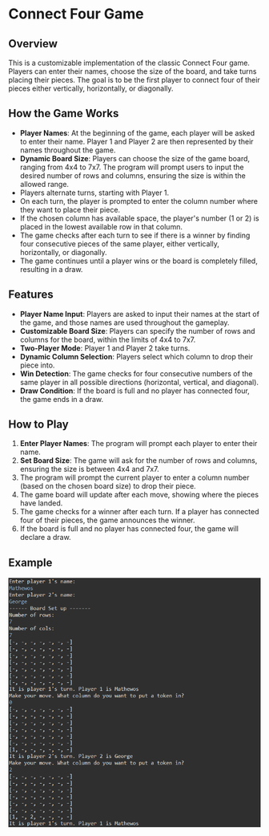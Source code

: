 # **Connect Four Game**

## **Overview**
This is a customizable implementation of the classic Connect Four game. Players can enter their names, choose the size of the board, and take turns placing their pieces. The goal is to be the first player to connect four of their pieces either vertically, horizontally, or diagonally.

## **How the Game Works**
- **Player Names**: At the beginning of the game, each player will be asked to enter their name. Player 1 and Player 2 are then represented by their names throughout the game.
- **Dynamic Board Size**: Players can choose the size of the game board, ranging from 4x4 to 7x7. The program will prompt users to input the desired number of rows and columns, ensuring the size is within the allowed range.
- Players alternate turns, starting with Player 1.
- On each turn, the player is prompted to enter the column number where they want to place their piece.
- If the chosen column has available space, the player's number (1 or 2) is placed in the lowest available row in that column.
- The game checks after each turn to see if there is a winner by finding four consecutive pieces of the same player, either vertically, horizontally, or diagonally.
- The game continues until a player wins or the board is completely filled, resulting in a draw.

## **Features**
- **Player Name Input**: Players are asked to input their names at the start of the game, and those names are used throughout the gameplay.
- **Customizable Board Size**: Players can specify the number of rows and columns for the board, within the limits of 4x4 to 7x7.
- **Two-Player Mode**: Player 1 and Player 2 take turns.
- **Dynamic Column Selection**: Players select which column to drop their piece into.
- **Win Detection**: The game checks for four consecutive numbers of the same player in all possible directions (horizontal, vertical, and diagonal).
- **Draw Condition**: If the board is full and no player has connected four, the game ends in a draw.

## **How to Play**
1. **Enter Player Names**: The program will prompt each player to enter their name.
2. **Set Board Size**: The game will ask for the number of rows and columns, ensuring the size is between 4x4 and 7x7.
3. The program will prompt the current player to enter a column number (based on the chosen board size) to drop their piece.
4. The game board will update after each move, showing where the pieces have landed.
5. The game checks for a winner after each turn. If a player has connected four of their pieces, the game announces the winner.
6. If the board is full and no player has connected four, the game will declare a draw.

## **Example**
![Connect Four Game](https://github.com/mathytech1/ConnectFour/blob/main/src/main/java/mavenproject/connect_four/images/screenshot.png)


